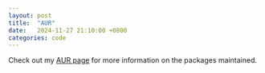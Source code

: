 ```yaml
---
layout: post
title:  "AUR"
date:   2024-11-27 21:10:00 +0800
categories: code
---
```

Check out my [AUR page](https://aur.archlinux.org/packages/?SeB=m&K=stevezxc) for more information on the packages maintained.